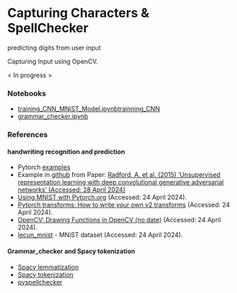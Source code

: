 # Capturing Characters & SpellChecker

predicting digits from user input

Capturing Input using OpenCV.

< In progress >

### Notebooks

* [training_CNN_MNiST_Model.ipynb](notebooks%2Ftraining_CNN_MNiST_Model.ipynb)[trainning_CNN](predictingDigits.ipynb) 
* [grammar_checker.ipynb](notebooks%2Fgrammar_checker.ipynb)

### References

#### handwriting recognition and prediction

* Pytorch [examples](https://pytorch.org/examples/)
* Example in [github](https://github.com/pytorch/examples/tree/main/dcgan) from Paper: [Radford, A. et al. (2015) ‘Unsupervised representation learning with deep convolutional generative adversarial networks’ (Accessed: 28 April 2024)](http://arxiv.org/abs/1511.06434) 
* [Using MNIST with Pytorch.org](https://pytorch.org/vision/main/generated/torchvision.datasets.MNIST.html) (Accessed: 24 April 2024).
* [Pytorch transforms:
How to write your own v2 transforms](https://pytorch.org/vision/main/auto_examples/transforms/plot_custom_transforms.html?highlight=torchvision+transforms) (Accessed: 24 April 2024).
* [OpenCV: Drawing Functions in OpenCV (no date)](https://docs.opencv.org/4.x/dc/da5/tutorial_py_drawing_functions.html) (Accessed: 24 April 2024).
* [lecun_mnist](http://yann.lecun.com/exdb/mnist/) - MNiST dataset (Accessed: 24 April 2024).

#### Grammar_checker and Spacy tokenization

* [Spacy lemmatization](https://spacy.io/usage/linguistic-features#lemmatization)
* [Spacy tokenization](https://spacy.io/usage/linguistic-features#tokenization)
* [pyspellchecker](https://pyspellchecker.readthedocs.io/en/latest/quickstart.html#basic-usage)